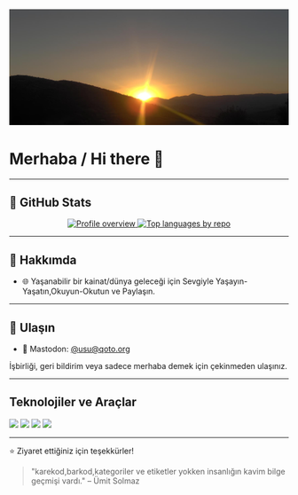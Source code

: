 ## ![Header of wheat with an orange tint](./header.jpg)

#  Merhaba / Hi there 👋

---

## 🌟 GitHub Stats

<p align="center">
  <a href="https://github-profile-summary-cards.vercel.app/api/cards/profile-details?username=myusnet&theme=github" target="_blank">
    <img alt="Profile overview" src="https://github-profile-summary-cards.vercel.app/api/cards/profile-details?username=myusnet&theme=github" height="160">
  </a>
  <a href="http://github-profile-summary-cards.vercel.app/api/cards/repos-per-language?username=myusnet&theme=github" target="_blank">
    <img alt="Top languages by repo" src="http://github-profile-summary-cards.vercel.app/api/cards/repos-per-language?username=myusnet&theme=github" height="160">
  </a>
</p>

---

## 📖 Hakkımda

- 🌐 Yaşanabilir bir kainat/dünya geleceği için Sevgiyle Yaşayın-Yaşatın,Okuyun-Okutun ve Paylaşın.

---

## 👥 Ulaşın

- 🔘 Mastodon: [@usu@qoto.org](https://qoto.org/@usu)

İşbirliği, geri bildirim veya sadece merhaba demek için çekinmeden ulaşınız.

---

## Teknolojiler ve Araçlar

<p>
 
  <img src="https://img.shields.io/badge/Linux-000000?style=for-the-badge&logo=linux&logoColor=white"/>
  <img src="https://img.shields.io/badge/Debian-c70036?style=for-the-badge&logo=debian&logoColor=white"/>
  <img src="https://img.shields.io/badge/Ubuntu-E95420?style=for-the-badge&logo=ubuntu&logoColor=white"/>
  <img src="https://img.shields.io/badge/Gimp-8c8073?style=for-the-badge&logo=gimp&logoColor=white"/>
</p>

---

⭐ Ziyaret ettiğiniz için teşekkürler! 

> "karekod,barkod,kategoriler ve etiketler yokken insanlığın kavim bilge geçmişi vardı." – Ümit Solmaz
